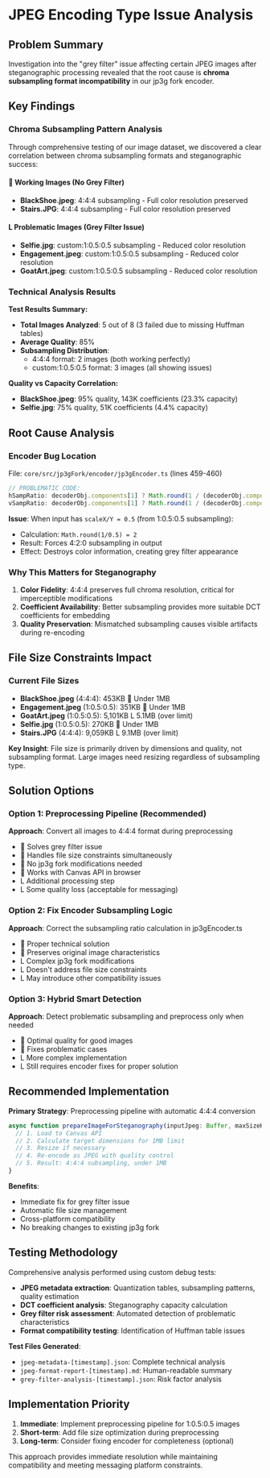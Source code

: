 # JPEG Encoding Type Issue Analysis

## Problem Summary

Investigation into the "grey filter" issue affecting certain JPEG images after steganographic processing revealed that the root cause is **chroma subsampling format incompatibility** in our jp3g fork encoder.

## Key Findings

### Chroma Subsampling Pattern Analysis

Through comprehensive testing of our image dataset, we discovered a clear correlation between chroma subsampling formats and steganographic success:

####  Working Images (No Grey Filter)

- **BlackShoe.jpeg**: 4:4:4 subsampling - Full color resolution preserved
- **Stairs.JPG**: 4:4:4 subsampling - Full color resolution preserved

#### L Problematic Images (Grey Filter Issue)

- **Selfie.jpg**: custom:1:0.5:0.5 subsampling - Reduced color resolution
- **Engagement.jpeg**: custom:1:0.5:0.5 subsampling - Reduced color resolution
- **GoatArt.jpeg**: custom:1:0.5:0.5 subsampling - Reduced color resolution

### Technical Analysis Results

**Test Results Summary:**

- **Total Images Analyzed**: 5 out of 8 (3 failed due to missing Huffman tables)
- **Average Quality**: 85%
- **Subsampling Distribution**:
  - 4:4:4 format: 2 images (both working perfectly)
  - custom:1:0.5:0.5 format: 3 images (all showing issues)

**Quality vs Capacity Correlation:**

- **BlackShoe.jpeg**: 95% quality, 143K coefficients (23.3% capacity)
- **Selfie.jpg**: 75% quality, 51K coefficients (4.4% capacity)

## Root Cause Analysis

### Encoder Bug Location

File: `core/src/jp3gFork/encoder/jp3gEncoder.ts` (lines 459-460)

```typescript
// PROBLEMATIC CODE:
hSampRatio: decoderObj.components[1] ? Math.round(1 / (decoderObj.components[1].scaleX || 1)) : 1,
vSampRatio: decoderObj.components[1] ? Math.round(1 / (decoderObj.components[1].scaleY || 1)) : 1,
```

**Issue**: When input has `scaleX/Y = 0.5` (from 1:0.5:0.5 subsampling):

- Calculation: `Math.round(1/0.5) = 2`
- Result: Forces 4:2:0 subsampling in output
- Effect: Destroys color information, creating grey filter appearance

### Why This Matters for Steganography

1. **Color Fidelity**: 4:4:4 preserves full chroma resolution, critical for imperceptible modifications
2. **Coefficient Availability**: Better subsampling provides more suitable DCT coefficients for embedding
3. **Quality Preservation**: Mismatched subsampling causes visible artifacts during re-encoding

## File Size Constraints Impact

### Current File Sizes

- **BlackShoe.jpeg** (4:4:4): 453KB  Under 1MB
- **Engagement.jpeg** (1:0.5:0.5): 351KB  Under 1MB
- **GoatArt.jpeg** (1:0.5:0.5): 5,101KB L 5.1MB (over limit)
- **Selfie.jpg** (1:0.5:0.5): 270KB  Under 1MB
- **Stairs.JPG** (4:4:4): 9,059KB L 9.1MB (over limit)

**Key Insight**: File size is primarily driven by dimensions and quality, not subsampling format. Large images need resizing regardless of subsampling type.

## Solution Options

### Option 1: Preprocessing Pipeline (Recommended)

**Approach**: Convert all images to 4:4:4 format during preprocessing

-  Solves grey filter issue
-  Handles file size constraints simultaneously
-  No jp3g fork modifications needed
-  Works with Canvas API in browser
- L Additional processing step
- L Some quality loss (acceptable for messaging)

### Option 2: Fix Encoder Subsampling Logic

**Approach**: Correct the subsampling ratio calculation in jp3gEncoder.ts

-  Proper technical solution
-  Preserves original image characteristics
- L Complex jp3g fork modifications
- L Doesn't address file size constraints
- L May introduce other compatibility issues

### Option 3: Hybrid Smart Detection

**Approach**: Detect problematic subsampling and preprocess only when needed

-  Optimal quality for good images
-  Fixes problematic cases
- L More complex implementation
- L Still requires encoder fixes for proper solution

## Recommended Implementation

**Primary Strategy**: Preprocessing pipeline with automatic 4:4:4 conversion

```typescript
async function prepareImageForSteganography(inputJpeg: Buffer, maxSizeKB: number = 1000): Promise<Buffer> {
  // 1. Load to Canvas API
  // 2. Calculate target dimensions for 1MB limit
  // 3. Resize if necessary
  // 4. Re-encode as JPEG with quality control
  // 5. Result: 4:4:4 subsampling, under 1MB
}
```

**Benefits**:

- Immediate fix for grey filter issue
- Automatic file size management
- Cross-platform compatibility
- No breaking changes to existing jp3g fork

## Testing Methodology

Comprehensive analysis performed using custom debug tests:

- **JPEG metadata extraction**: Quantization tables, subsampling patterns, quality estimation
- **DCT coefficient analysis**: Steganography capacity calculation
- **Grey filter risk assessment**: Automated detection of problematic characteristics
- **Format compatibility testing**: Identification of Huffman table issues

**Test Files Generated**:

- `jpeg-metadata-[timestamp].json`: Complete technical analysis
- `jpeg-format-report-[timestamp].md`: Human-readable summary
- `grey-filter-analysis-[timestamp].json`: Risk factor analysis

## Implementation Priority

1. **Immediate**: Implement preprocessing pipeline for 1:0.5:0.5 images
2. **Short-term**: Add file size optimization during preprocessing
3. **Long-term**: Consider fixing encoder for completeness (optional)

This approach provides immediate resolution while maintaining compatibility and meeting messaging platform constraints.
